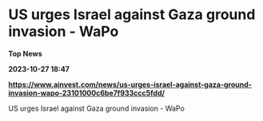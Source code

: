 # US urges Israel against Gaza ground invasion - WaPo
**Top News**

**2023-10-27 18:47**

**https://www.ainvest.com/news/us-urges-israel-against-gaza-ground-invasion-wapo-23101000c6be7f933ccc5fdd/**

US urges Israel against Gaza ground invasion - WaPo